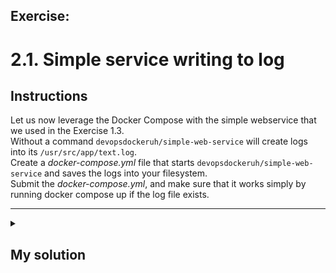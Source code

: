 ## Exercise:
# 2.1. Simple service writing to log

## Instructions

Let us now leverage the Docker Compose with the simple webservice that we used in the Exercise 1.3. \
Without a command `devopsdockeruh/simple-web-service` will create logs into its `/usr/src/app/text.log`.\
Create a _docker-compose.yml_ file that starts `devopsdockeruh/simple-web-service` and saves the logs into your filesystem.\
Submit the _docker-compose.yml_, and make sure that it works simply by running docker compose up if the log file exists.

---

<details> 

<summary><h2>My solution</h2></summary> 

To ensure the log file exists in the host, I create it in advance (if I don't, Docker creates `text.log` as a folder and docker compose fails):

   &nbsp;&nbsp;&nbsp;&nbsp;&nbsp;`touch text.log`

This is my _docker-compose.yml`:

```bash
services:
 simple-web-service:
  image: devopsdockeruh/simple-web-service
  container_name: exercise-2.1		
  volumes:
    - ./text.log:/usr/src/app/text.log
```

</details> 
